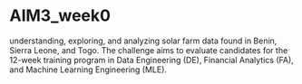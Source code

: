 # AIM3_week0
understanding, exploring, and analyzing solar farm data found in Benin, Sierra Leone, and Togo. The challenge aims to evaluate candidates for the 12-week training program in Data Engineering (DE), Financial Analytics (FA), and Machine Learning Engineering (MLE).
